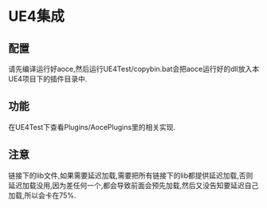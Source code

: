 # UE4集成

## 配置

请先编译运行好aoce,然后运行UE4Test/copybin.bat会把aoce运行好的dll放入本UE4项目下的插件目录中.

## 功能

在UE4Test下查看Plugins/AocePlugins里的相关实现.

## 注意

链接下的lib文件,如果需要延迟加载,需要把所有链接下的lib都提供延迟加载,否则延迟加载没用,因为差任何一个,都会导致前面会预先加载,然后又没告知要延迟自己加载,所以会卡在75%.
